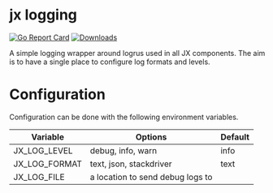 # jx logging

[![Go Report Card](https://goreportcard.com/badge/github.com/jenkins-x/jx-logging)](https://goreportcard.com/report/github.com/jenkins-x/jx-logging)
[![Downloads](https://img.shields.io/github/downloads/jenkins-x/jx-logging/total.svg)](https://github.com/jenkins-x/jx-logging/releases)

A simple logging wrapper around logrus used in all JX components.  The aim is to have a single place to configure log formats and levels.

# Configuration

Configuration can be done with the following environment variables.

| Variable      | Options       | Default |
| ------------- | ------------- |---------|
| JX_LOG_LEVEL  | debug, info, warn | info |
| JX_LOG_FORMAT  | text, json, stackdriver | text |
| JX_LOG_FILE  | a location to send debug logs to | |
